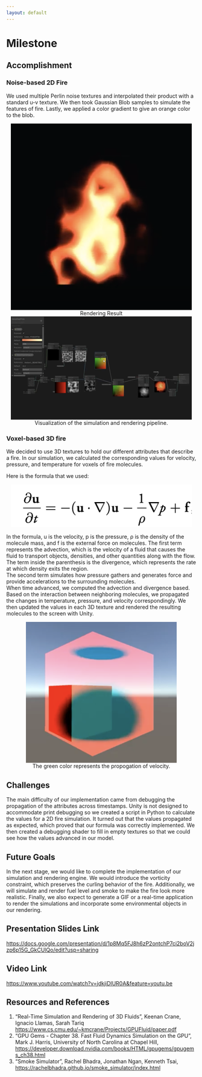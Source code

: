 ```yaml
---
layout: default
---
```


# Milestone

## Accomplishment 
 
### Noise-based 2D Fire
We used multiple Perlin noise textures and interpolated their product with a standard u-v texture. We then took Gaussian Blob samples to simulate the features of fire. Lastly, we applied a color gradient to give an orange color to the blob.


<div align="middle">
<img src="assets/images/fire.png" align="middle" width="480px" />
<figcaption align="middle"> Rendering Result </figcaption>
</div> 

<div align="middle">
<img src="assets/images/sim_pipeline.png" align="middle" width="480px" />
<figcaption align="middle"> Visualization of the simulation and rendering pipeline. </figcaption>
</div> 


### Voxel-based 3D fire

We decided to use 3D textures to hold our different attributes that describe a fire. In our simulation, we calculated the corresponding values for velocity, pressure, and temperature for voxels of fire molecules.

Here is the formula that we used: 

<div align="center">
<img src="assets/images/formula.png" width="480px" />
<figcaption align="middle">  </figcaption>
</div> 

In the formula, u is the velocity, p is the pressure, ρ is the density of the molecule mass, and f is the external force on molecules. The first term represents the advection, which is the velocity of a fluid that causes the fluid to transport objects, densities, and other quantities along with the flow. The term inside the parenthesis is the divergence, which represents the rate at which density exits the region. <br/>
The second term simulates how pressure gathers and generates force and provide accelerations to the surrounding molecules. <br/>
When time advanced, we computed the advection and divergence based. Based on the interaction between neighboring molecules, we propagated the changes in temperature, pressure, and velocity correspondingly. We then updated the values in each 3D texture and rendered the resulting molecules to the screen with Unity. <br/>

<div align="middle">
   <img src="assets/images/sim_box.png" align="middle" width="400px"/>
   <figcaption align="middle">The green color represents the propogation of velocity.</figcaption>
</div>


## Challenges

The main difficulty of our implementation came from debugging the propagation of the attributes across timestamps. Unity is not designed to accommodate print debugging so we created a script in Python to calculate the values for a 2D fire simulation. It turned out that the values propagated as expected, which proved that our formula was correctly implemented. We then created a debugging shader to fill in empty textures so that we could see how the values advanced in our model. 

## Future Goals 

In the next stage, we would like to complete the implementation of our simulation and rendering engine. We would introduce the vorticity constraint, which preserves the curling behavior of the fire. Additionally, we will simulate and render fuel level and smoke to make the fire look more realistic.
Finally, we also expect to generate a GIF or a real-time application to render the simulations and incorporate some environmental objects in our rendering. 


## Presentation Slides Link

https://docs.google.com/presentation/d/1p8Mq5FJ8h6zP2ontchP7ci2boV2jzp6p15G_GkCUlQo/edit?usp=sharing

## Video Link 
https://www.youtube.com/watch?v=jdkjiDlUR0A&feature=youtu.be 

## Resources and References

1. “Real-Time Simulation and Rendering of 3D Fluids”, Keenan Crane, Ignacio Llamas, Sarah Tariq
https://www.cs.cmu.edu/~kmcrane/Projects/GPUFluid/paper.pdf  
2. “GPU Gems - Chapter 38. Fast Fluid Dynamics Simulation on the GPU”, Mark J. Harris,
University of North Carolina at Chapel Hill, https://developer.download.nvidia.com/books/HTML/gpugems/gpugems_ch38.html
3. “Smoke Simulator”, Rachel Bhadra, Jonathan Ngan, Kenneth Tsai, https://rachelbhadra.github.io/smoke_simulator/index.html

